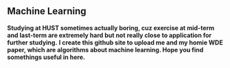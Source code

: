 ## Machine Learning 
**Studying at HUST sometimes actually boring, cuz exercise at mid-term and last-term are extremely hard but not really close to application for further studying.**
**I create this github site to upload me and my homie WDE paper, which are algorithms about machine learning. Hope you find somethings useful in here.**


